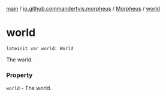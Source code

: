 [main](../../index.md) / [io.github.commandertvis.morpheus](../index.md) / [Morpheus](index.md) / [world](./world.md)

# world

`lateinit var world: World`

The world.

### Property

`world` - The world.